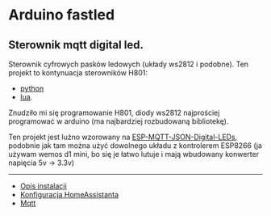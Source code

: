 # Arduino fastled
## Sterownik mqtt digital led.

Sterownik cyfrowych pasków ledowych (układy ws2812 i podobne). Ten projekt to kontynuacja sterowników H801:
* [python](https://github.com/ter-haar/h801_mqtt_light) 
* [lua](https://github.com/ter-haar/lua_mqtt_light). 

Znudziło mi się programowanie H801, diody ws2812 najprościej programować w arduino (ma najbardziej rozbudowaną bibliotekę). 

Ten projekt jest luźno wzorowany na [ESP-MQTT-JSON-Digital-LEDs](https://github.com/bruhautomation/ESP-MQTT-JSON-Digital-LEDs), podobnie jak tam można użyć dowolnego układu z kontrolerem ESP8266 (ja używam wemos d1 mini, bo się je łatwo lutuje i mają wbudowany konwerter napięcia 5v -> 3.3v)

-------------------
* [Opis instalacji](install_pl.md)
* [Konfiguracja HomeAssistanta](hass_pl.md)
* [Mqtt](mqtt_pl.md)
